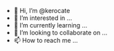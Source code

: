- 👋 Hi, I’m @kerocate
- 👀 I’m interested in ...
- 🌱 I’m currently learning ...
- 💞️ I’m looking to collaborate on ...
- 📫 How to reach me ...

<!---
kerocate/kerocate is a ✨ special ✨ repository because its `README.md` (this file) appears on your GitHub profile.
You can click the Preview link to take a look at your changes.
--->
